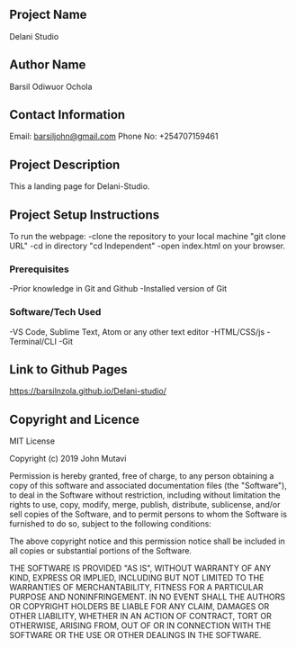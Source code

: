 ## Project Name
Delani Studio

## Author Name
Barsil Odiwuor Ochola

## Contact Information
Email: barsiljohn@gmail.com
Phone No: +254707159461

## Project Description
This a landing page for Delani-Studio.

## Project Setup Instructions
To run the webpage:
-clone the repository to your local machine "git clone URL"
-cd in directory "cd Independent"
-open index.html on your browser.

### Prerequisites
-Prior knowledge in Git and Github
-Installed version of Git

### Software/Tech Used
-VS Code, Sublime Text, Atom or any other text editor
-HTML/CSS/js
-Terminal/CLI
-Git

## Link to Github Pages
https://barsilnzola.github.io/Delani-studio/

## Copyright and Licence
MIT License

Copyright (c) 2019 John Mutavi

Permission is hereby granted, free of charge, to any person obtaining a copy
of this software and associated documentation files (the "Software"), to deal
in the Software without restriction, including without limitation the rights
to use, copy, modify, merge, publish, distribute, sublicense, and/or sell
copies of the Software, and to permit persons to whom the Software is
furnished to do so, subject to the following conditions:

The above copyright notice and this permission notice shall be included in all
copies or substantial portions of the Software.

THE SOFTWARE IS PROVIDED "AS IS", WITHOUT WARRANTY OF ANY KIND, EXPRESS OR
IMPLIED, INCLUDING BUT NOT LIMITED TO THE WARRANTIES OF MERCHANTABILITY,
FITNESS FOR A PARTICULAR PURPOSE AND NONINFRINGEMENT. IN NO EVENT SHALL THE
AUTHORS OR COPYRIGHT HOLDERS BE LIABLE FOR ANY CLAIM, DAMAGES OR OTHER
LIABILITY, WHETHER IN AN ACTION OF CONTRACT, TORT OR OTHERWISE, ARISING FROM,
OUT OF OR IN CONNECTION WITH THE SOFTWARE OR THE USE OR OTHER DEALINGS IN THE
SOFTWARE.